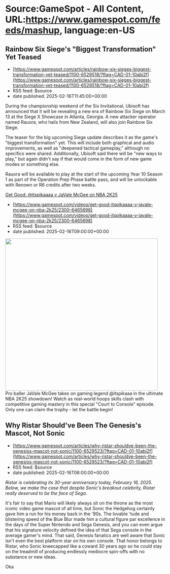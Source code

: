 # Source:GameSpot - All Content, URL:https://www.gamespot.com/feeds/mashup, language:en-US

## Rainbow Six Siege's "Biggest Transformation" Yet Teased
 - [https://www.gamespot.com/articles/rainbow-six-sieges-biggest-transformation-yet-teased/1100-6529518/?ftag=CAD-01-10abi2f](https://www.gamespot.com/articles/rainbow-six-sieges-biggest-transformation-yet-teased/1100-6529518/?ftag=CAD-01-10abi2f)
 - RSS feed: $source
 - date published: 2025-02-16T11:45:00+00:00

<p>During the championship weekend of the Six Invitational, Ubisoft has announced that it will be revealing a new era of Rainbow Six Siege on March 13 at the Siege X Showcase in Atlanta, Georgia. A new attacker operator named Rauora, who hails from New Zealand, will also join Rainbow Six Siege.</p><p>The teaser for the big upcoming Siege update describes it as the game's "biggest transformation" yet. This will include both graphical and audio improvements, as well as "deepened tactical gameplay," although no specifics were shared. Additionally, Ubisoft said there will be "new ways to play," but again didn't say if that would come in the form of new game modes or something else.</p><p>Rauora will be available to play at the start of the upcoming Year 10 Season 1 as part of the Operation Prep Phase battle pass, and will be unlockable with Renown or R6 credits after two weeks.</p><a href="https://www.gamespot.com/articles/rainbow-six-sieges-biggest-transformation-yet-teased/1100-6529518

## Get Good: @itspikaaaa v JaVale McGee on NBA 2K25
 - [https://www.gamespot.com/videos/get-good-itspikaaaa-v-javale-mcgee-on-nba-2k25/2300-6465698](https://www.gamespot.com/videos/get-good-itspikaaaa-v-javale-mcgee-on-nba-2k25/2300-6465698)
 - RSS feed: $source
 - date published: 2025-02-16T09:00:00+00:00

<img src="https://www.gamespot.com/a/uploads/square_medium/1823/18237460/4444885-image.jpg" width="480" height="480" /> Pro baller JaVale McGee takes on gaming legend @itspikaaa in the ultimate NBA 2K25 showdown! Watch as real-world hoops skills clash with competitive gaming mastery in this special "Court to Console" episode. Only one can claim the trophy - let the battle begin!

## Why Ristar Should've Been The Genesis's Mascot, Not Sonic
 - [https://www.gamespot.com/articles/why-ristar-shouldve-been-the-genesiss-mascot-not-sonic/1100-6529523/?ftag=CAD-01-10abi2f](https://www.gamespot.com/articles/why-ristar-shouldve-been-the-genesiss-mascot-not-sonic/1100-6529523/?ftag=CAD-01-10abi2f)
 - RSS feed: $source
 - date published: 2025-02-16T06:00:00+00:00

<p dir="ltr"><em>Ristar is celebrating its 30-year anniversary today, February 16, 2025. Below, we make the case that despite Sonic's breakout celebrity, Ristar really deserved to be the face of Sega.</em></p><p dir="ltr">It's fair to say that Mario will likely always sit on the throne as the most iconic video game mascot of all time, but Sonic the Hedgehog certainly gave him a run for his money back in the '90s. The lovable 'tude and blistering speed of the Blue Blur made him a cultural figure par excellence in the days of the Super Nintendo and Sega Genesis, and you can even argue that his signature velocity defined the idea of that Sega console in the average gamer's mind. That said, Genesis fanatics are well aware that Sonic isn't even the best platform star on his own console. That honor belongs to Ristar, who Sonic kneecapped like a coward 30 years ago so he could stay on the treadmill of producing endlessly mediocre spin-offs with no substance or new ideas.</p><p dir="ltr">Oka

